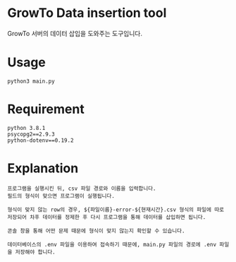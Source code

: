 # GrowTo Data insertion tool
GrowTo 서버의 데이터 삽입을 도와주는 도구입니다.

# Usage
```
python3 main.py
``` 
# Requirement
```
python 3.8.1
psycopg2==2.9.3
python-dotenv==0.19.2
```
# Explanation
```
프로그램을 실행시킨 뒤, csv 파일 경로와 이름을 입력합니다.
필드의 형식이 맞으면 프로그램이 실행됩니다.

형식이 맞지 않는 row의 경우, ${파일이름}-error-${현재시간}.csv 형식의 파일에 따로 저장되어 차후 데이터를 정제한 후 다시 프로그램을 통해 데이터를 삽입하면 됩니다.

콘솔 창을 통해 어떤 문제 때문에 형식이 맞지 않는지 확인할 수 있습니다.

데이터베이스의 .env 파일을 이용하여 접속하기 때문에, main.py 파일의 경로에 .env 파일을 저장해야 합니다.
